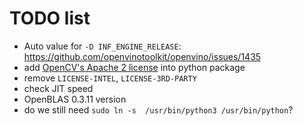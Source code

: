 # TODO list

+ Auto value for `-D INF_ENGINE_RELEASE`: https://github.com/openvinotoolkit/openvino/issues/1435
+ add [OpenCV's Apache 2 license](https://github.com/opencv/opencv/blob/master/LICENSE) into python package
+ remove `LICENSE-INTEL`, `LICENSE-3RD-PARTY`
+ check JIT speed
+ OpenBLAS 0.3.11 version
+ do we still need `sudo ln -s  /usr/bin/python3 /usr/bin/python`?
